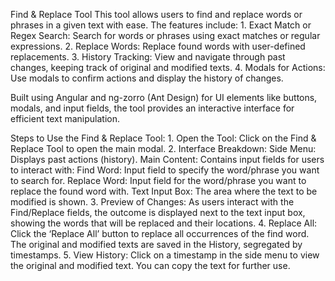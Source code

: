 Find & Replace Tool
This tool allows users to find and replace words or phrases in a given text with ease. The features include:
    1. Exact Match or Regex Search: Search for words or phrases using exact matches or regular expressions.
    2. Replace Words: Replace found words with user-defined replacements.
    3. History Tracking: View and navigate through past changes, keeping track of original and modified texts.
    4. Modals for Actions: Use modals to confirm actions and display the history of changes.

Built using Angular and ng-zorro (Ant Design) for UI elements like buttons, modals, and input fields, the tool provides an interactive interface for efficient text manipulation.




Steps to Use the Find & Replace Tool:
    1. Open the Tool: Click on the Find & Replace Tool to open the main modal.
    2. Interface Breakdown:
        Side Menu: Displays past actions (history).
        Main Content: Contains input fields for users to interact with:
        Find Word: Input field to specify the word/phrase you want to search for.
        Replace Word: Input field for the word/phrase you want to replace the found word with.
        Text Input Box: The area where the text to be modified is shown.
    3. Preview of Changes: As users interact with the Find/Replace fields, the outcome is displayed next to the text input box, showing the words that will be replaced and their locations.
    4. Replace All: Click the ‘Replace All’ button to replace all occurrences of the find word. The original and modified texts are saved in the History, segregated by timestamps.
    5. View History: Click on a timestamp in the side menu to view the original and modified text. You can copy the text for further use.

